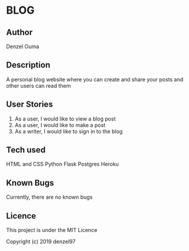 # BLOG

##  Author
  Denzel Ouma

## Description
  A personal blog website where you can create and share your posts and other users can read them

## User Stories
1. As a user, I would like to view a blog post
2. As a user, I would like to make a post
3. As a writer, I would like to sign in to the blog

## Tech used
  HTML and CSS
  Python
  Flask
  Postgres
  Heroku

## Known Bugs
  Currently, there are no known bugs

## Licence
 This project is under the MIT Licence

 Copyright (c) 2019 denzel97
